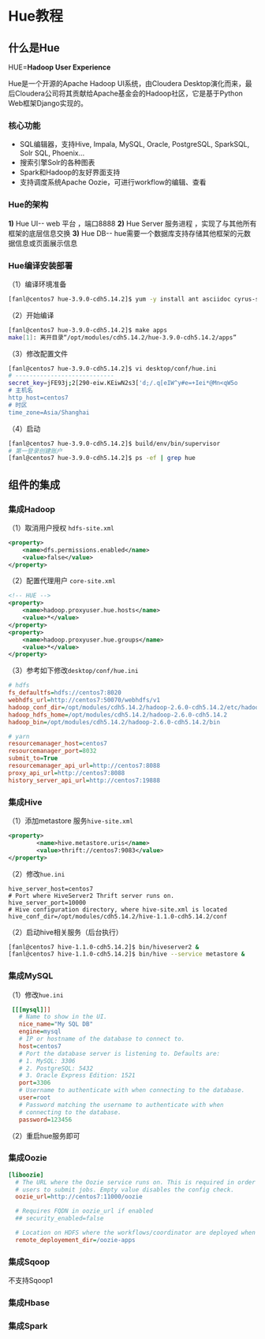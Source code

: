 # Hue教程

## 什么是Hue

HUE=**Hadoop User Experience**

Hue是一个开源的Apache Hadoop UI系统，由Cloudera Desktop演化而来，最后Cloudera公司将其贡献给Apache基金会的Hadoop社区，它是基于Python Web框架Django实现的。

### 核心功能

- SQL编辑器，支持Hive, Impala, MySQL, Oracle, PostgreSQL, SparkSQL, Solr SQL, Phoenix…
- 搜索引擎Solr的各种图表
- Spark和Hadoop的友好界面支持
- 支持调度系统Apache Oozie，可进行workflow的编辑、查看

### Hue的架构

**1)** Hue UI-- web 平台 ，端口8888
**2)** Hue Server 服务进程 ，实现了与其他所有框架的底层信息交换 
**3)** Hue DB-- hue需要一个数据库支持存储其他框架的元数据信息或页面展示信息  

### Hue编译安装部署

（1）编译环境准备

```bash
[fanl@centos7 hue-3.9.0-cdh5.14.2]$ yum -y install ant asciidoc cyrus-sasl-devel cyrus-sasl-gssapi gcc gcc-c++ krb5-devel libtidy libxml2-devel libxslt-devel openldap-devel python-devel sqlite-devel openssl-devel  gmp-devel
```

（2）开始编译

```bash
[fanl@centos7 hue-3.9.0-cdh5.14.2]$ make apps
make[1]: 离开目录“/opt/modules/cdh5.14.2/hue-3.9.0-cdh5.14.2/apps”
```

（3）修改配置文件

```bash
[fanl@centos7 hue-3.9.0-cdh5.14.2]$ vi desktop/conf/hue.ini
# ----------------------------
secret_key=jFE93j;2[290-eiw.KEiwN2s3['d;/.q[eIW^y#e=+Iei*@Mn<qW5o
# 主机名
http_host=centos7
# 时区
time_zone=Asia/Shanghai
```

（4）启动

```bash
[fanl@centos7 hue-3.9.0-cdh5.14.2]$ build/env/bin/supervisor
# 第一登录创建账户
[fanl@centos7 hue-3.9.0-cdh5.14.2]$ ps -ef | grep hue
```

## 组件的集成

### 集成Hadoop

（1）取消用户授权 `hdfs-site.xml`

```xml
<property>
	<name>dfs.permissions.enabled</name>
	<value>false</value>
</property>
```

（2）配置代理用户 `core-site.xml`

```xml
<!-- HUE -->
<property>
    <name>hadoop.proxyuser.hue.hosts</name>
	<value>*</value>
</property>
<property>
	<name>hadoop.proxyuser.hue.groups</name>
	<value>*</value>
</property>
```

（3）参考如下修改`desktop/conf/hue.ini`

```ini
# hdfs
fs_defaultfs=hdfs://centos7:8020
webhdfs_url=http://centos7:50070/webhdfs/v1
hadoop_conf_dir=/opt/modules/cdh5.14.2/hadoop-2.6.0-cdh5.14.2/etc/hadoop
hadoop_hdfs_home=/opt/modules/cdh5.14.2/hadoop-2.6.0-cdh5.14.2
hadoop_bin=/opt/modules/cdh5.14.2/hadoop-2.6.0-cdh5.14.2/bin

# yarn
resourcemanager_host=centos7
resourcemanager_port=8032
submit_to=True
resourcemanager_api_url=http://centos7:8088
proxy_api_url=http://centos7:8088
history_server_api_url=http://centos7:19888
```

### 集成Hive

（1）添加metastore 服务`hive-site.xml`

```xml
<property>
		<name>hive.metastore.uris</name>
		<value>thrift://centos7:9083</value>
</property>
```

（2）修改`hue.ini`

```properties
hive_server_host=centos7
# Port where HiveServer2 Thrift server runs on.
hive_server_port=10000
# Hive configuration directory, where hive-site.xml is located
hive_conf_dir=/opt/modules/cdh5.14.2/hive-1.1.0-cdh5.14.2/conf
```

（2）启动hive相关服务（后台执行）

```bash
[fanl@centos7 hive-1.1.0-cdh5.14.2]$ bin/hiveserver2 &  
[fanl@centos7 hive-1.1.0-cdh5.14.2]$ bin/hive --service metastore &
```

### 集成MySQL

（1）修改`hue.ini`

```ini
 [[[mysql]]]
   # Name to show in the UI.
   nice_name="My SQL DB"
   engine=mysql
   # IP or hostname of the database to connect to.
   host=centos7
   # Port the database server is listening to. Defaults are:
   # 1. MySQL: 3306
   # 2. PostgreSQL: 5432
   # 3. Oracle Express Edition: 1521
   port=3306
   # Username to authenticate with when connecting to the database.
   user=root
   # Password matching the username to authenticate with when
   # connecting to the database.
   password=123456
```

（2）重启hue服务即可

### 集成Oozie

```ini
[liboozie]
  # The URL where the Oozie service runs on. This is required in order for
  # users to submit jobs. Empty value disables the config check.
  oozie_url=http://centos7:11000/oozie

  # Requires FQDN in oozie_url if enabled
  ## security_enabled=false

  # Location on HDFS where the workflows/coordinator are deployed when submitted.
  remote_deployement_dir=/oozie-apps
```

### 集成Sqoop

不支持Sqoop1

### 集成Hbase

### 集成Spark
